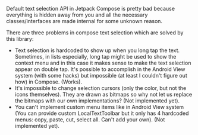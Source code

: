 Default text selection API in Jetpack Compose is pretty bad because everything is hidden away from you and all the necessary classes/interfaces are made internal for some unknown reason.

There are three problems in compose text selection which are solved by this library:

- Text selection is hardcoded to show up when you long tap the text. Sometimes, in lists especially, long tap might be used to show the context menu and in this case it makes sense to make the text selection appear on double tap. It's possible to accomplish in the Android View system (with some hacks) but impossible (at least I couldn't figure out how) in Compose. (Works).
- It's impossible to change selection cursors (only the color, but not the icons themselves). They are drawn as bitmaps so why not let us replace the bitmaps with our own implementations? (Not implemented yet).
- You can't implement custom menu items like in Android View system (You can provide custom LocalTextToolbar but it only has 4 hardcoded menus: copy, paste, cut, select all. Can't add your own). (Not implemented yet).
